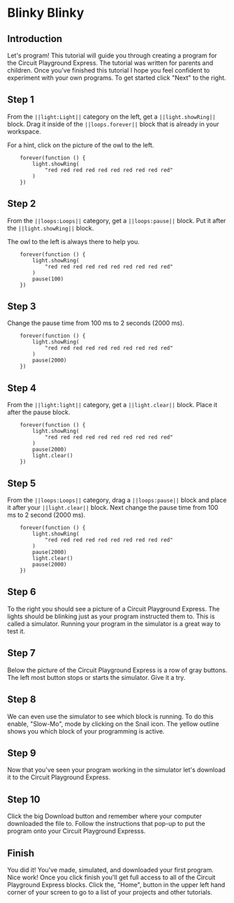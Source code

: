 # Blinky Blinky

## Introduction
Let's program! This tutorial will guide you through creating
a program for the Circuit Playground Express. The tutorial was
written for parents and children. Once you've finished this
tutorial I hope you feel confident to experiment with your
own programs. To get started click "Next" to the right.

## Step 1
From the ``||light:Light||`` category on the left, get a
``||light.showRing||`` block. Drag it inside of the
``||loops.forever||`` block that is already in your 
workspace.

For a hint, click on the picture of the owl to the left.
```blocks
    forever(function () {
        light.showRing(
            "red red red red red red red red red red"
        )
    })
```

## Step 2
From the ``||loops:Loops||`` category, get a
``||loops:pause||`` block. Put it after the
``||light.showRing||`` block.

The owl to the left is always there to help you.
```blocks
    forever(function () {
        light.showRing(
            "red red red red red red red red red red"
        )
        pause(100)
    })
```
## Step 3
Change the pause time from 100 ms to 2 seconds (2000 ms).
```blocks
    forever(function () {
        light.showRing(
            "red red red red red red red red red red"
        )
        pause(2000)
    })
```
## Step 4
From the ``||light:light||`` category, get a
``||light.clear||`` block. Place it after the
pause block.
```blocks
    forever(function () {
        light.showRing(
            "red red red red red red red red red red"
        )
        pause(2000)
        light.clear()
    })
```
## Step 5
From the ``||loops:Loops||`` category, drag a
``||loops:pause||`` block  and place it after your
``||light.clear||`` block. Next change the pause
time from 100 ms to 2 second (2000 ms).
```blocks
    forever(function () {
        light.showRing(
            "red red red red red red red red red red"
        )
        pause(2000)
        light.clear()
        pause(2000)
    })
```
## Step 6
To the right you should see a picture of a Circuit Playground
Express. The lights should be blinking just as your program
instructed them to. This is called a simulator. Running your
program in the simulator is a great way to test it.

## Step 7
Below the picture of the Circuit Playground Express
is a row of gray buttons. The left most button stops or
starts the simulator. Give it a try.

## Step 8
We can even use the simulator to see which block is running.
To do this enable, "Slow-Mo", mode by clicking on the Snail
icon. The yellow outline shows you which block of your
programming is active.

## Step 9
Now that you've seen your program working in the simulator let's
download it to the Circuit Playground Express.

## Step 10
Click the big Download button and remember where your computer
downloaded the file to. Follow the instructions that pop-up to
put the program onto your Circuit Playground Expresss.

## Finish
You did it! You've made, simulated, and downloaded your first
program. Nice work! Once you click finish you'll get full 
access to all of the Circuit Playground Express blocks. Click
the, "Home", button in the upper left hand corner of your screen
to go to a list of your projects and other tutorials.